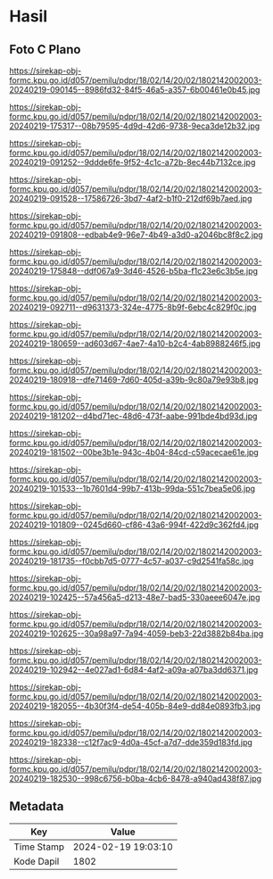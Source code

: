 # Hasil

## Foto C Plano

https://sirekap-obj-formc.kpu.go.id/d057/pemilu/pdpr/18/02/14/20/02/1802142002003-20240219-090145--8986fd32-84f5-46a5-a357-6b00461e0b45.jpg

https://sirekap-obj-formc.kpu.go.id/d057/pemilu/pdpr/18/02/14/20/02/1802142002003-20240219-175317--08b79595-4d9d-42d6-9738-9eca3de12b32.jpg

https://sirekap-obj-formc.kpu.go.id/d057/pemilu/pdpr/18/02/14/20/02/1802142002003-20240219-091252--9ddde6fe-9f52-4c1c-a72b-8ec44b7132ce.jpg

https://sirekap-obj-formc.kpu.go.id/d057/pemilu/pdpr/18/02/14/20/02/1802142002003-20240219-091528--17586726-3bd7-4af2-b1f0-212df69b7aed.jpg

https://sirekap-obj-formc.kpu.go.id/d057/pemilu/pdpr/18/02/14/20/02/1802142002003-20240219-091808--edbab4e9-96e7-4b49-a3d0-a2046bc8f8c2.jpg

https://sirekap-obj-formc.kpu.go.id/d057/pemilu/pdpr/18/02/14/20/02/1802142002003-20240219-175848--ddf067a9-3d46-4526-b5ba-f1c23e6c3b5e.jpg

https://sirekap-obj-formc.kpu.go.id/d057/pemilu/pdpr/18/02/14/20/02/1802142002003-20240219-092711--d9631373-324e-4775-8b9f-6ebc4c829f0c.jpg

https://sirekap-obj-formc.kpu.go.id/d057/pemilu/pdpr/18/02/14/20/02/1802142002003-20240219-180659--ad603d67-4ae7-4a10-b2c4-4ab8988246f5.jpg

https://sirekap-obj-formc.kpu.go.id/d057/pemilu/pdpr/18/02/14/20/02/1802142002003-20240219-180918--dfe71469-7d60-405d-a39b-9c80a79e93b8.jpg

https://sirekap-obj-formc.kpu.go.id/d057/pemilu/pdpr/18/02/14/20/02/1802142002003-20240219-181202--d4bd71ec-48d6-473f-aabe-991bde4bd93d.jpg

https://sirekap-obj-formc.kpu.go.id/d057/pemilu/pdpr/18/02/14/20/02/1802142002003-20240219-181502--00be3b1e-943c-4b04-84cd-c59acecae61e.jpg

https://sirekap-obj-formc.kpu.go.id/d057/pemilu/pdpr/18/02/14/20/02/1802142002003-20240219-101533--1b7601d4-99b7-413b-99da-551c7bea5e06.jpg

https://sirekap-obj-formc.kpu.go.id/d057/pemilu/pdpr/18/02/14/20/02/1802142002003-20240219-101809--0245d660-cf86-43a6-994f-422d9c362fd4.jpg

https://sirekap-obj-formc.kpu.go.id/d057/pemilu/pdpr/18/02/14/20/02/1802142002003-20240219-181735--f0cbb7d5-0777-4c57-a037-c9d2541fa58c.jpg

https://sirekap-obj-formc.kpu.go.id/d057/pemilu/pdpr/18/02/14/20/02/1802142002003-20240219-102425--57a456a5-d213-48e7-bad5-330aeee6047e.jpg

https://sirekap-obj-formc.kpu.go.id/d057/pemilu/pdpr/18/02/14/20/02/1802142002003-20240219-102625--30a98a97-7a94-4059-beb3-22d3882b84ba.jpg

https://sirekap-obj-formc.kpu.go.id/d057/pemilu/pdpr/18/02/14/20/02/1802142002003-20240219-102942--4e027ad1-6d84-4af2-a09a-a07ba3dd6371.jpg

https://sirekap-obj-formc.kpu.go.id/d057/pemilu/pdpr/18/02/14/20/02/1802142002003-20240219-182055--4b30f3f4-de54-405b-84e9-dd84e0893fb3.jpg

https://sirekap-obj-formc.kpu.go.id/d057/pemilu/pdpr/18/02/14/20/02/1802142002003-20240219-182338--c12f7ac9-4d0a-45cf-a7d7-dde359d183fd.jpg

https://sirekap-obj-formc.kpu.go.id/d057/pemilu/pdpr/18/02/14/20/02/1802142002003-20240219-182530--998c6756-b0ba-4cb6-8478-a940ad438f87.jpg


## Metadata

| Key        | Value               |
| ---------- | ------------------- |
| Time Stamp | 2024-02-19 19:03:10 |
| Kode Dapil | 1802                |



